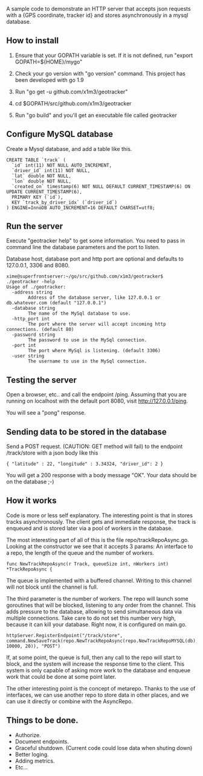 A sample code to demonstrate an HTTP server that accepts json requests
with a {GPS coordinate, tracker id} and stores asynchronously in a mysql database.

## How to install

1. Ensure that your GOPATH variable is set. If it is not defined, run "export GOPATH=${HOME}/mygo"

2. Check your go version with "go version" command. This project has been developed with go 1.9

3. Run "go get -u github.com/x1m3/geotracker"

4. cd $GOPATH/src/github.com/x1m3/geotracker

5. Run "go build" and you'll get an executable file called geotracker

## Configure MySQL database

Create a Mysql database, and add a table like this.

```
CREATE TABLE `track` (
  `id` int(11) NOT NULL AUTO_INCREMENT,
  `driver_id` int(11) NOT NULL,
  `lat` double NOT NULL,
  `lon` double NOT NULL,
  `created_on` timestamp(6) NOT NULL DEFAULT CURRENT_TIMESTAMP(6) ON UPDATE CURRENT_TIMESTAMP(6),
  PRIMARY KEY (`id`),
  KEY `track_by_driver_idx` (`driver_id`)
) ENGINE=InnoDB AUTO_INCREMENT=16 DEFAULT CHARSET=utf8;
```

## Run the server

Execute "geotracker help" to get some information. You need to pass in command line the database parameters and the port to listen.

Database host, database port and http port are optional and defaults to 127.0.0.1, 3306 and 8080.

```
xime@superfrontserver:~/go/src/github.com/x1m3/geotracker$ ./geotracker -help
Usage of ./geotracker:
  -address string
        Address of the database server, like 127.0.0.1 or db.whatever.com (default "127.0.0.1")
  -database string
        The name of the MySql database to use.
  -http_port int
        The port where the server will accept incoming http connections. (default 80)
  -password string
        The password to use in the MySql connection.
  -port int
        The port where MySql is listening. (default 3306)
  -user string
        The username to use in the MySql connection.
````

## Testing the server

Open a browser, etc.. and call the endpoint /ping. Assuming that you are running on localhost with the default port 8080, visit http://127.0.0.1/ping.

You will see a "pong" response.

## Sending data to be stored in the database

Send a POST request. (CAUTION: GET method will fail) to the endpoint /track/store with a json body like this

```
{ "latitude" : 22, "longitude" : 3.34324, "driver_id": 2 }
```


You will get a 200 response with a body message "OK". Your data should be on the database ;-)

## How it works

Code is more or less self explanatory. The interesting point is that in stores tracks asynchronously. The client gets and immediate response, the track is enqueued and is stored later via a pool of workers in the database.

The most interesting part of all of this is the file repo/trackRepoAsync.go. Looking at the constructor we see that it accepts 3 params: An interface to a repo, the length of the queue and the number of workers.

```
func NewTrackRepoAsync(r Track, queueSize int, nWorkers int) *TrackRepoAsync {
```

The queue is implemented with a buffered channel. Writing to this channel will not block until the channel is full.

The third parameter is the number of workers. The repo will launch some goroutines that will be blocked, listening to any order from the channel. This adds pressure to the database, allowing to send simultaneous data via multiple connections. Take care to do not set this number very high, because it can kill your database. Right now, it is configured on main.go.

```
httpServer.RegisterEndpoint("/track/store", command.NewSaveTrack(repo.NewTrackRepoAsync(repo.NewTrackRepoMYSQL(db), 10000, 20)), "POST")
```

If, at some point, the queue is full, then any call to the repo will start to block, and the system will increase the response time to the client. This system is only capable of asking more work to the database and enqueue work that could be done at some point later.

The other interesting point is the concept of metarepo. Thanks to the use of interfaces, we can use another repo to store data in other places, and we can use it directly or combine with the AsyncRepo.

## Things to be done.

- Authorize.
- Document endpoints.
- Graceful shutdown. (Current code could lose data when shuting down)
- Better loging.
- Adding metrics.
- Etc...

